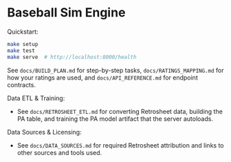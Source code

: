 # Baseball Sim Engine

Quickstart:
```bash
make setup
make test
make serve  # http://localhost:8000/health
```

See `docs/BUILD_PLAN.md` for step-by-step tasks, `docs/RATINGS_MAPPING.md` for how your ratings are used, and `docs/API_REFERENCE.md` for endpoint contracts.

Data ETL & Training:
- See `docs/RETROSHEET_ETL.md` for converting Retrosheet data, building the PA table, and training the PA model artifact that the server autoloads.

Data Sources & Licensing:
- See `docs/DATA_SOURCES.md` for required Retrosheet attribution and links to other sources and tools used.
